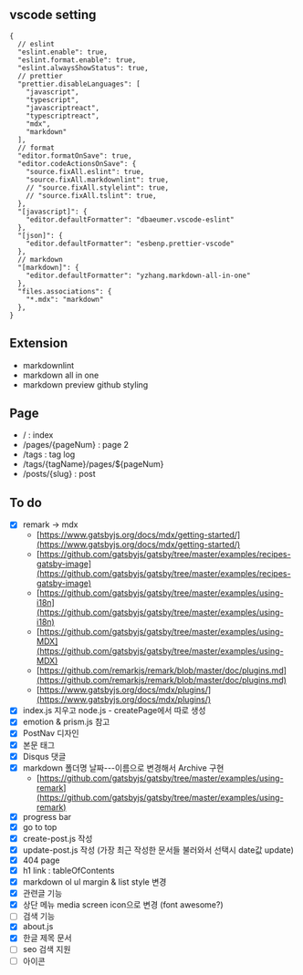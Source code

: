 ## vscode setting

```
{
  // eslint
  "eslint.enable": true,
  "eslint.format.enable": true,
  "eslint.alwaysShowStatus": true,
  // prettier
  "prettier.disableLanguages": [
    "javascript",
    "typescript",
    "javascriptreact",
    "typescriptreact",
    "mdx",
    "markdown"
  ],
  // format
  "editor.formatOnSave": true,
  "editor.codeActionsOnSave": {
    "source.fixAll.eslint": true,
    "source.fixAll.markdownlint": true,
    // "source.fixAll.stylelint": true,
    // "source.fixAll.tslint": true,
  },
  "[javascript]": {
    "editor.defaultFormatter": "dbaeumer.vscode-eslint"
  },
  "[json]": {
    "editor.defaultFormatter": "esbenp.prettier-vscode"
  },
  // markdown
  "[markdown]": {
    "editor.defaultFormatter": "yzhang.markdown-all-in-one"
  },
  "files.associations": {
    "*.mdx": "markdown"
  },
}
```

## Extension

- markdownlint
- markdown all in one
- markdown preview github styling

## Page

- / : index
- /pages/{pageNum} : page 2
- /tags : tag log
- /tags/{tagName}/pages/\${pageNum}
- /posts/{slug} : post

## To do

- [x] remark -> mdx
  - [https://www.gatsbyjs.org/docs/mdx/getting-started/](https://www.gatsbyjs.org/docs/mdx/getting-started/)
  - [https://github.com/gatsbyjs/gatsby/tree/master/examples/recipes-gatsby-image](https://github.com/gatsbyjs/gatsby/tree/master/examples/recipes-gatsby-image)
  - [https://github.com/gatsbyjs/gatsby/tree/master/examples/using-i18n](https://github.com/gatsbyjs/gatsby/tree/master/examples/using-i18n)
  - [https://github.com/gatsbyjs/gatsby/tree/master/examples/using-MDX](https://github.com/gatsbyjs/gatsby/tree/master/examples/using-MDX)
  - [https://github.com/remarkjs/remark/blob/master/doc/plugins.md](https://github.com/remarkjs/remark/blob/master/doc/plugins.md)
  - [https://www.gatsbyjs.org/docs/mdx/plugins/](https://www.gatsbyjs.org/docs/mdx/plugins/)
- [x] index.js 지우고 node.js - createPage에서 따로 생성
- [x] emotion & prism.js 참고
- [x] PostNav 디자인
- [x] 본문 태그
- [x] Disqus 댓글
- [x] markdown 폴더명 날짜---이름으로 변경해서 Archive 구현
  - [https://github.com/gatsbyjs/gatsby/tree/master/examples/using-remark](https://github.com/gatsbyjs/gatsby/tree/master/examples/using-remark)
- [x] progress bar
- [x] go to top
- [x] create-post.js 작성
- [x] update-post.js 작성 (가장 최근 작성한 문서들 불러와서 선택시 date값 update)
- [x] 404 page
- [x] h1 link : tableOfContents
- [x] markdown ol ul margin & list style 변경
- [x] 관련글 기능
- [x] 상단 메뉴 media screen icon으로 변경 (font awesome?)
- [ ] 검색 기능
- [x] about.js
- [x] 한글 제목 문서
- [ ] seo 검색 지원
- [ ] 아이콘
